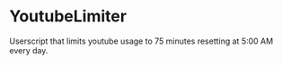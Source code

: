 # YoutubeLimiter
Userscript that limits youtube usage to 75 minutes resetting at 5:00 AM every day.

